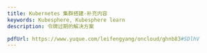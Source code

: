 ```yaml
---
title: Kubernetes 集群搭建-补充内容
keywords: Kubesphere, Kubesphere learn
description: 令牌过期的解决方案

pdfUrl: https://www.yuque.com/leifengyang/oncloud/ghnb83#SDlhV
---
```

